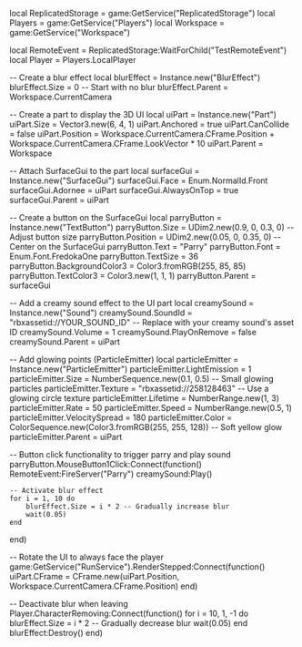 local ReplicatedStorage = game:GetService("ReplicatedStorage")
local Players = game:GetService("Players")
local Workspace = game:GetService("Workspace")

local RemoteEvent = ReplicatedStorage:WaitForChild("TestRemoteEvent")
local Player = Players.LocalPlayer

-- Create a blur effect
local blurEffect = Instance.new("BlurEffect")
blurEffect.Size = 0 -- Start with no blur
blurEffect.Parent = Workspace.CurrentCamera

-- Create a part to display the 3D UI
local uiPart = Instance.new("Part")
uiPart.Size = Vector3.new(6, 4, 1)
uiPart.Anchored = true
uiPart.CanCollide = false
uiPart.Position = Workspace.CurrentCamera.CFrame.Position + Workspace.CurrentCamera.CFrame.LookVector * 10
uiPart.Parent = Workspace

-- Attach SurfaceGui to the part
local surfaceGui = Instance.new("SurfaceGui")
surfaceGui.Face = Enum.NormalId.Front
surfaceGui.Adornee = uiPart
surfaceGui.AlwaysOnTop = true
surfaceGui.Parent = uiPart

-- Create a button on the SurfaceGui
local parryButton = Instance.new("TextButton")
parryButton.Size = UDim2.new(0.9, 0, 0.3, 0) -- Adjust button size
parryButton.Position = UDim2.new(0.05, 0, 0.35, 0) -- Center on the SurfaceGui
parryButton.Text = "Parry"
parryButton.Font = Enum.Font.FredokaOne
parryButton.TextSize = 36
parryButton.BackgroundColor3 = Color3.fromRGB(255, 85, 85)
parryButton.TextColor3 = Color3.new(1, 1, 1)
parryButton.Parent = surfaceGui

-- Add a creamy sound effect to the UI part
local creamySound = Instance.new("Sound")
creamySound.SoundId = "rbxassetid://YOUR_SOUND_ID" -- Replace with your creamy sound's asset ID
creamySound.Volume = 1
creamySound.PlayOnRemove = false
creamySound.Parent = uiPart

-- Add glowing points (ParticleEmitter)
local particleEmitter = Instance.new("ParticleEmitter")
particleEmitter.LightEmission = 1
particleEmitter.Size = NumberSequence.new(0.1, 0.5) -- Small glowing particles
particleEmitter.Texture = "rbxassetid://258128463" -- Use a glowing circle texture
particleEmitter.Lifetime = NumberRange.new(1, 3)
particleEmitter.Rate = 50
particleEmitter.Speed = NumberRange.new(0.5, 1)
particleEmitter.VelocitySpread = 180
particleEmitter.Color = ColorSequence.new(Color3.fromRGB(255, 255, 128)) -- Soft yellow glow
particleEmitter.Parent = uiPart

-- Button click functionality to trigger parry and play sound
parryButton.MouseButton1Click:Connect(function()
    RemoteEvent:FireServer("Parry")
    creamySound:Play()
    
    -- Activate blur effect
    for i = 1, 10 do
        blurEffect.Size = i * 2 -- Gradually increase blur
        wait(0.05)
    end
end)

-- Rotate the UI to always face the player
game:GetService("RunService").RenderStepped:Connect(function()
    uiPart.CFrame = CFrame.new(uiPart.Position, Workspace.CurrentCamera.CFrame.Position)
end)

-- Deactivate blur when leaving
Player.CharacterRemoving:Connect(function()
    for i = 10, 1, -1 do
        blurEffect.Size = i * 2 -- Gradually decrease blur
        wait(0.05)
    end
    blurEffect:Destroy()
end)
